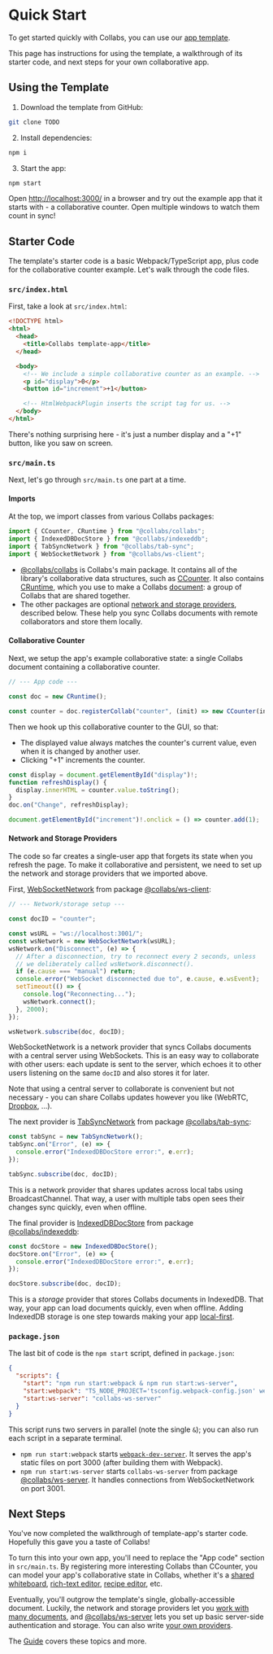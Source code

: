# Quick Start

To get started quickly with Collabs, you can use our [app template](https://github.com/composablesys/collabs/tree/master/template-app).

This page has instructions for using the template, a walkthrough of its starter code, and next steps for your own collaborative app.

## Using the Template

1. Download the template from GitHub:

```bash
git clone TODO
```

2. Install dependencies:

```bash
npm i
```

3. Start the app:

```bash
npm start
```

Open [http://localhost:3000/](http://localhost:3000/) in a browser and try out the example app that it starts with - a collaborative counter. Open multiple windows to watch them count in sync!

## Starter Code

The template's starter code is a basic Webpack/TypeScript app, plus code for the collaborative counter example. Let's walk through the code files.

### `src/index.html`

First, take a look at `src/index.html`:

```html
<!DOCTYPE html>
<html>
  <head>
    <title>Collabs template-app</title>
  </head>

  <body>
    <!-- We include a simple collaborative counter as an example. -->
    <p id="display">0</p>
    <button id="increment">+1</button>

    <!-- HtmlWebpackPlugin inserts the script tag for us. -->
  </body>
</html>
```

There's nothing surprising here - it's just a number display and a "+1" button, like you saw on screen.

### `src/main.ts`

Next, let's go through `src/main.ts` one part at a time.

#### Imports

At the top, we import classes from various Collabs packages:

```ts
import { CCounter, CRuntime } from "@collabs/collabs";
import { IndexedDBDocStore } from "@collabs/indexeddb";
import { TabSyncNetwork } from "@collabs/tab-sync";
import { WebSocketNetwork } from "@collabs/ws-client";
```

- [@collabs/collabs](https://www.npmjs.com/package/@collabs/collabs) is Collabs's main package. It contains all of the library's collaborative data structures, such as [CCounter](./api/collabs/classes/CCounter.html). It also contains [CRuntime](./api/collabs/classes/CRuntime.html), which you use to make a Collabs [document](./guide/documents.html): a group of Collabs that are shared together.
- The other packages are optional [network and storage providers](./guide/providers.html), described below. These help you sync Collabs documents with remote collaborators and store them locally.

#### Collaborative Counter

Next, we setup the app's example collaborative state: a single Collabs document containing a collaborative counter.

```ts
// --- App code ---

const doc = new CRuntime();

const counter = doc.registerCollab("counter", (init) => new CCounter(init));
```

Then we hook up this collaborative counter to the GUI, so that:

- The displayed value always matches the counter's current value, even when it is changed by another user.
- Clicking "+1" increments the counter.

```ts
const display = document.getElementById("display")!;
function refreshDisplay() {
  display.innerHTML = counter.value.toString();
}
doc.on("Change", refreshDisplay);

document.getElementById("increment")!.onclick = () => counter.add(1);
```

#### Network and Storage Providers

The code so far creates a single-user app that forgets its state when you refresh the page. To make it collaborative and persistent, we need to set up the network and storage providers that we imported above.

First, [WebSocketNetwork](./api/ws-client/classes/WebSocketNetwork.html) from package [@collabs/ws-client](https://www.npmjs.com/package/@collabs/ws-client):

```ts
// --- Network/storage setup ---

const docID = "counter";

const wsURL = "ws://localhost:3001/";
const wsNetwork = new WebSocketNetwork(wsURL);
wsNetwork.on("Disconnect", (e) => {
  // After a disconnection, try to reconnect every 2 seconds, unless
  // we deliberately called wsNetwork.disconnect().
  if (e.cause === "manual") return;
  console.error("WebSocket disconnected due to", e.cause, e.wsEvent);
  setTimeout(() => {
    console.log("Reconnecting...");
    wsNetwork.connect();
  }, 2000);
});

wsNetwork.subscribe(doc, docID);
```

WebSocketNetwork is a network provider that syncs Collabs documents with a central server using WebSockets. This is an easy way to collaborate with other users: each update is sent to the server, which echoes it to other users listening on the same `docID` and also stores it for later.

Note that using a central server to collaborate is convenient but not necessary - you can share Collabs updates however you like (WebRTC, [Dropbox](https://github.com/mweidner037/fileshare-recipe-editor/), ...).

The next provider is [TabSyncNetwork](./api/tab-sync/classes/TabSyncNetwork.html) from package [@collabs/tab-sync](https://www.npmjs.com/package/@collabs/tab-sync):

```ts
const tabSync = new TabSyncNetwork();
tabSync.on("Error", (e) => {
  console.error("IndexedDBDocStore error:", e.err);
});

tabSync.subscribe(doc, docID);
```

This is a network provider that shares updates across local tabs using BroadcastChannel. That way, a user with multiple tabs open sees their changes sync quickly, even when offline.

The final provider is [IndexedDBDocStore](./api/indexeddb/classes/IndexedDBDocStore.html) from package [@collabs/indexeddb](https://www.npmjs.com/package/@collabs/indexeddb):

```ts
const docStore = new IndexedDBDocStore();
docStore.on("Error", (e) => {
  console.error("IndexedDBDocStore error:", e.err);
});

docStore.subscribe(doc, docID);
```

This is a _storage_ provider that stores Collabs documents in IndexedDB. That way, your app can load documents quickly, even when offline. Adding IndexedDB storage is one step towards making your app [local-first](https://www.inkandswitch.com/local-first/).

### `package.json`

The last bit of code is the `npm start` script, defined in `package.json`:

```json
{
  "scripts": {
    "start": "npm run start:webpack & npm run start:ws-server",
    "start:webpack": "TS_NODE_PROJECT='tsconfig.webpack-config.json' webpack-dev-server",
    "start:ws-server": "collabs-ws-server"
  }
}
```

This script runs two servers in parallel (note the single `&`); you can also run each script in a separate terminal.

- `npm run start:webpack` starts [`webpack-dev-server`](https://webpack.js.org/configuration/dev-server/). It serves the app's static files on port 3000 (after building them with Webpack).
- `npm run start:ws-server` starts `collabs-ws-server` from package [@collabs/ws-server](https://www.npmjs.com/package/@collabs/ws-server). It handles connections from WebSocketNetwork on port 3001.

## Next Steps

You've now completed the walkthrough of template-app's starter code. Hopefully this gave you a taste of Collabs!

To turn this into your own app, you'll need to replace the "App code" section in `src/main.ts`. By registering more interesting Collabs than CCounter, you can model your app's collaborative state in Collabs, whether it's a [shared whiteboard](https://collabs-demos.herokuapp.com/whiteboard/), [rich-text editor](https://collabs-demos.herokuapp.com/rich-text/), [recipe editor](https://github.com/mweidner037/fileshare-recipe-editor/), etc.

Eventually, you'll outgrow the template's single, globally-accessible document. Luckily, the network and storage providers let you [work with many documents](./guide/providers.html#collabs-providers), and [@collabs/ws-server](https://www.npmjs.com/package/@collabs/ws-server) lets you set up basic server-side authentication and storage. You can also write [your own providers](./guide/providers.html#manual).

The [Guide](./guide/) covers these topics and more.
